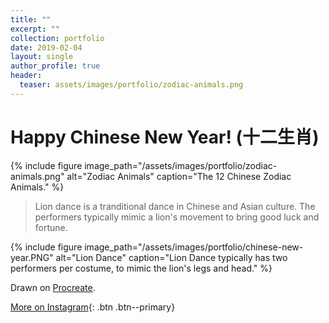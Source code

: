 ```yaml
---
title: ""
excerpt: ""
collection: portfolio
date: 2019-02-04
layout: single
author_profile: true
header:
  teaser: assets/images/portfolio/zodiac-animals.png
---
```


# Happy Chinese New Year! (十二生肖)

{% include figure image_path="/assets/images/portfolio/zodiac-animals.png" alt="Zodiac Animals" caption="The 12 Chinese Zodiac Animals." %}

> Lion dance is a tranditional dance in Chinese and Asian culture. The performers typically mimic a lion's movement to bring good luck and fortune.

{% include figure image_path="/assets/images/portfolio/chinese-new-year.PNG" alt="Lion Dance" caption="Lion Dance typically has two performers per costume, to mimic the lion's legs and head." %}

Drawn on [Procreate](https://procreate.art/).

[More on Instagram](https://instagram.com/bykfrankc){: .btn .btn--primary}
